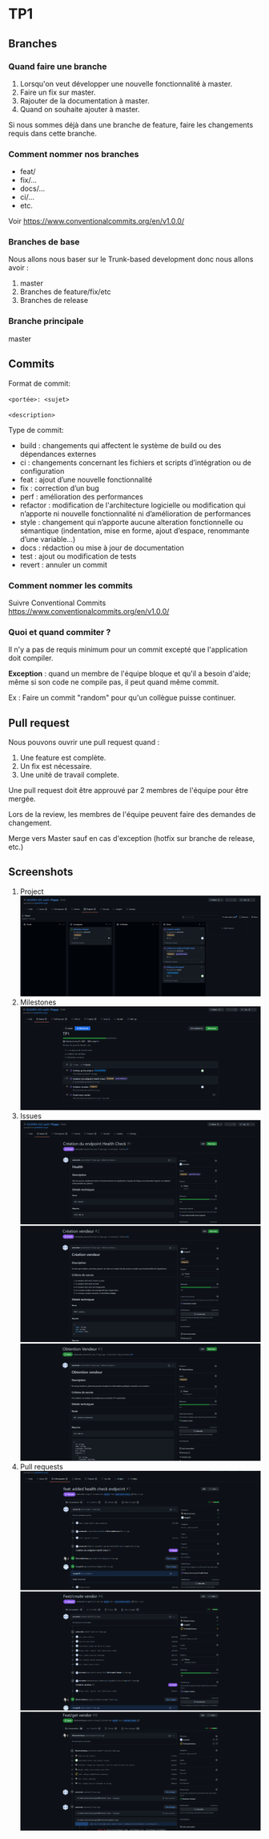 # TP1


## Branches
### Quand faire une branche
 1. Lorsqu'on veut développer une nouvelle fonctionnalité à master.
 2. Faire un fix sur master.
 3. Rajouter de la documentation à master.
 4. Quand on souhaite ajouter à master.

Si nous sommes déjà dans une branche de feature, faire les changements requis dans cette branche.

### Comment nommer nos branches
- feat/<nom-significatif>
- fix/...
- docs/...
- ci/...
- etc.

Voir https://www.conventionalcommits.org/en/v1.0.0/

### Branches de base
Nous allons nous baser sur le Trunk-based development donc nous allons avoir :
1. master
2. Branches de feature/fix/etc
3. Branches de release

### Branche principale
master

## Commits

Format de commit:

`<portée>: <sujet>`

`<description>`

Type de commit: 

* build : changements qui affectent le système de build ou des dépendances externes
* ci : changements concernant les fichiers et scripts d’intégration ou de configuration
* feat : ajout d’une nouvelle fonctionnalité
* fix : correction d’un bug
* perf : amélioration des performances
* refactor : modification de l'architecture logicielle ou modification qui n’apporte ni nouvelle fonctionnalité ni d’amélioration de performances
* style : changement qui n’apporte aucune alteration fonctionnelle ou sémantique (indentation, mise en forme, ajout d’espace, renommante d’une variable…)
* docs : rédaction ou mise à jour de documentation
* test : ajout ou modification de tests
* revert : annuler un commit

### Comment nommer les commits
Suivre Conventional Commits https://www.conventionalcommits.org/en/v1.0.0/

### Quoi et quand commiter ?
Il n'y a pas de requis minimum pour un commit excepté que l'application doit compiler.  

**Exception** : quand un membre de l'équipe bloque et qu'il a besoin d'aide; 
même si son code ne compile pas, il peut quand même commit.

Ex : Faire un commit "random" pour qu'un collègue puisse continuer.

## Pull request
Nous pouvons ouvrir une pull request quand :
1. Une feature est complète.
2. Un fix est nécessaire.
3. Une unité de travail complete.

Une pull request doit être approuvé par 2 membres de l'équipe pour être mergée.

Lors de la review, les membres de l'équipe peuvent faire des demandes de changement.

Merge vers Master sauf en cas d'exception (hotfix sur branche de release, etc.)

## Screenshots


1. Project
![Alt text](tp1_screenshots/Project.PNG?raw=true "1. Project")
2. Milestones
![Alt text](tp1_screenshots/Milestones.PNG?raw=true "2. Milestones")
3. Issues
![Alt text](tp1_screenshots/Issue1.PNG?raw=true "3. Issue 1")
![Alt text](tp1_screenshots/Issue2.PNG?raw=true "3. Issue 2")
![Alt text](tp1_screenshots/Issue3.PNG?raw=true "3. Issue 3")
4. Pull requests
![Alt text](tp1_screenshots/PR1.PNG?raw=true "4. Pull request 1")
![Alt text](tp1_screenshots/PR2.PNG?raw=true "4. Pull request 2")
![Alt text](tp1_screenshots/PR3.PNG?raw=true "4. Pull request 3")